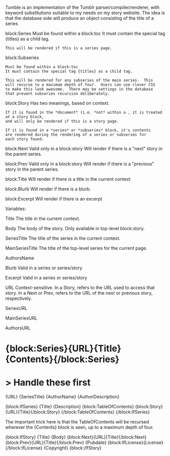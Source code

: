 Tumble is an implementation of the Tumblr parser/compiler/renderer,
with keyword substitutions suitable to my needs on my story website.
The idea is that the database side will produce an object consisting
of the title of a series


block:Series
    Must be found within a block:toc
    It must contain the special tag {titles} as a child tag.

    This will be rendered if this is a series page. 

block:Subseries

    Must be found within a block:toc
    It must contain the special tag {titles} as a child tag.

    This will be rendered for any subseries of the main series.  This
    will recurse to a maximum depth of four.  Users can use clever CSS
    to make this look awesome.  There may be settings in the database
    that prevent subseries recursion deliberately.  

block:Story
    Has two meanings, based on context.  

    If it is found in the *document* (i.e. *not* within a , it is treated at a story block,
    and will only be rendered if this is a story page.

    If it is found in a *series* or *subseries* block, it's contents
    are rendered during the rendering of a series or subseries for
    each story found.

block:Next
    Valid only in a block:story
    Will render if there is a "next" story in the parent series.

block:Prev
    Valid only in a block:story
    Will render if there is a "previous" story in the parent series.

block:Title
    Will render if there is a title in the current context

block:Blurb
    Will render if there is a blurb.

block:Excerpt
    Will render if there is an excerpt

Variables:

Title
    The title in the current context.  

Body
    The body of the story.  Only available in top-level block:story.

SeriesTitle
    The title of the series in the current context.

MainSeriesTitle
    The title of the top-level series for the current page.

AuthorsName

Blurb
    Valid in a series or series/story

Excerpt
    Valid in a series or series/story

URL
    Context-sensitive.  In a Story, refers to the URL used to access
    that story.  In a Next or Prev, refers to the URL of the next or
    previous story, respectively.  

SeriesURL

MainSeriesURL

AuthorsURL

# {block:Series}{URL}{Title}{Contents}{/block:Series}

# > Handle these first

{URL}
{SeriesTitle}
{AuthorName}
{AuthorDescription}

{block:IfSeries} 
    {Title}
    {Description}
    {block:TableOfContents}
        {block:Story}{URL}{Title}{/block:Story}
    {/block:TableOfContents}
{/block:IfSeries}

The important trick here is that the TableOfContents will be recursed
wherever the {Contents} block is seen, up to a maximum depth of four.

{block:IfStory}
    {Title}
    {Body}
    {block:Next}{URL}{Title}{/block:Next}
    {block:Prev}{URL}{Title}{/block:Prev}
    {Pubdate}
    {block:IfLicense}{License}{/block:IfLicense}
    {Copyright}
{block:/IfStory}
    

